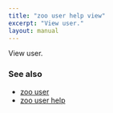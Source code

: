 ```yaml
---
title: "zoo user help view"
excerpt: "View user."
layout: manual
---
```


View user.

### See also

* [zoo user](./zoo_user)
* [zoo user help](./zoo_user_help)